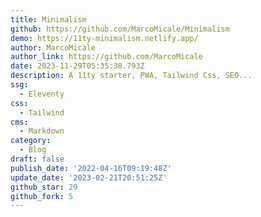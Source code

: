 ```yaml
---
title: Minimalism
github: https://github.com/MarcoMicale/Minimalism
demo: https://11ty-minimalism.netlify.app/
author: MarcoMicale
author_link: https://github.com/MarcoMicale
date: 2023-11-29T05:35:38.793Z
description: A 11ty starter, PWA, Tailwind Css, SEO...
ssg:
  - Eleventy
css:
  - Tailwind
cms:
  - Markdown
category:
  - Blog
draft: false
publish_date: '2022-04-16T09:19:48Z'
update_date: '2023-02-21T20:51:25Z'
github_star: 29
github_fork: 5
---
```

